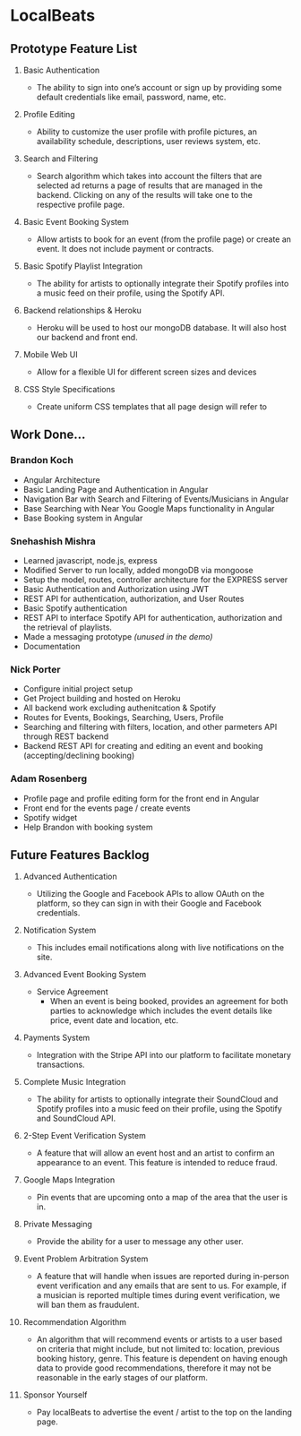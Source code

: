 
# LocalBeats

## Prototype Feature List 
1. Basic Authentication
   - The ability to sign into one’s account or sign up by providing some default credentials like email, password, name, etc.

2. Profile Editing
   - Ability to customize the user profile with profile pictures, an availability schedule, descriptions, user reviews system, etc.

3. Search and Filtering
   - Search algorithm which takes into account the filters that are selected ad returns a page of results that are managed in the backend. Clicking on any of the results will take one to the respective profile page.

4.  Basic Event Booking System
    - Allow artists to book for an event (from the profile page) or create an event. It does not include payment or contracts.

5.  Basic Spotify Playlist Integration
    - The ability for artists to optionally integrate their Spotify profiles into a music feed on their profile, using the Spotify API.

6.  Backend relationships & Heroku
    - Heroku will be used to host our mongoDB database. It will also host our backend and front end. 

7.  Mobile Web UI
    - Allow for a flexible UI for different screen sizes and devices

8. CSS Style Specifications
   - Create uniform CSS templates that all page design will refer to

## Work Done...

### Brandon Koch
- Angular Architecture
- Basic Landing Page and Authentication in Angular
- Navigation Bar with Search and Filtering of Events/Musicians in Angular
- Base Searching with Near You Google Maps functionality in Angular
- Base Booking system in Angular

### Snehashish Mishra
- Learned javascript, node.js, express
- Modified Server to run locally, added mongoDB via mongoose
- Setup the model, routes, controller architecture for the EXPRESS server
- Basic Authentication and Authorization using JWT
- REST API for authentication, authorization, and User Routes
- Basic Spotify authentication
- REST API to interface Spotify API for authentication, authorization and the retrieval of playlists.
- Made a messaging prototype _(unused in the demo)_
- Documentation

### Nick Porter
- Configure initial project setup
- Get Project building and hosted on Heroku
- All backend work excluding authenitcation & Spotify
- Routes for Events, Bookings, Searching, Users, Profile
- Searching and filtering with filters, location, and other parmeters API through REST backend
- Backend REST API for creating and editing an event and booking (accepting/declining booking)

### Adam Rosenberg
- Profile page and profile editing form for the front end in Angular 
- Front end for the events page / create events
- Spotify widget
- Help Brandon with booking system

## Future Features Backlog
1. Advanced Authentication
   - Utilizing the Google and Facebook APIs to allow OAuth on the platform, so they can sign in with their Google and Facebook credentials.

2. Notification System
   - This includes email notifications along with live notifications on the site.

3. Advanced Event Booking System
   - Service Agreement
      - When an event is being booked, provides an agreement for both parties to acknowledge which includes the event details like price, event date and location, etc.

4. Payments System
   - Integration with the Stripe API into our platform to facilitate monetary transactions.

5. Complete Music Integration
   - The ability for artists to optionally integrate their SoundCloud and Spotify profiles into a music feed on their profile, using the Spotify and SoundCloud API.

6. 2-Step Event Verification System
   - A feature that will allow an event host and an artist to confirm an appearance to an event. This feature is intended to reduce fraud.

7. Google Maps Integration
   - Pin events that are upcoming onto a map of the area that the user is in. 

8. Private Messaging
   - Provide the ability for a user to message any other user.

9. Event Problem Arbitration System
   - A feature that will handle when issues are reported during in-person event verification and any emails that are sent to us.  For example, if a musician is reported multiple times during event verification, we will ban them as fraudulent.

10. Recommendation Algorithm
    - An algorithm that will recommend events or artists to a user based on criteria that might include, but not limited to: location, previous booking history, genre. This feature is dependent on having enough data to provide good recommendations, therefore it may not be reasonable in the early stages of our platform.

11. Sponsor Yourself
    - Pay localBeats to advertise the event / artist to the top on the landing page.
